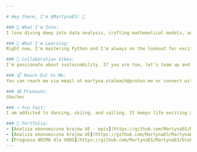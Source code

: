 ```yaml
---

# Hey there, I'm @MartynaES! 👋

### 👀 What I'm Into:
I love diving deep into data analysis, crafting mathematical models, and exploring the fascinating world of machine learning.

### 🌱 What I'm Learning:
Right now, I'm mastering Python and I'm always on the lookout for exciting projects to apply my skills.

### 💞️ Collaboration Vibes:
I'm passionate about sustainability. If you are too, let's team up and make a difference together!

### 📫 Reach Out to Me:
You can reach me via email at martyna.stalmach@proton.me or connect with me on [LinkedIn](https://www.linkedin.com/in/martyna-stalmach/).

### 😄 Pronouns:
She/her

### ⚡ Fun Fact:
I am addicted to dancing, skiing, and sailing. It keeps life exciting and full of adventures!

### 📂 Portfolio:
- [Analiza ekonomiczna krajów UE - opis](https://github.com/MartynaES/MartynaES/blob/main/StatystykaPublicznaGKMS.pdf))
- [Analiza ekonomiczna krajów UE](https://github.com/MartynaES/MartynaES/blob/main/Analiza-ekonomiczna-krajow-UE.R)
- [Prognoza ARIMA dla VOOG](https://github.com/MartynaES/MartynaES/blob/main/Prognoza-ARIMA-dla-VOOG.R)
---
```



